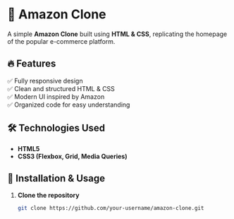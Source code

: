 # 🛒 Amazon Clone

A simple **Amazon Clone** built using **HTML & CSS**, replicating the homepage of the popular e-commerce platform.

## 🔥 Features
✅ Fully responsive design  
✅ Clean and structured HTML & CSS  
✅ Modern UI inspired by Amazon  
✅ Organized code for easy understanding  

## 🛠 Technologies Used
- **HTML5**  
- **CSS3 (Flexbox, Grid, Media Queries)**  

## 📂 Installation & Usage
1. **Clone the repository**  
   ```bash
   git clone https://github.com/your-username/amazon-clone.git
